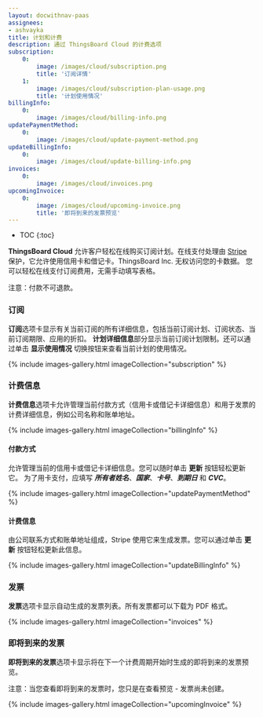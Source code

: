 ```yaml
---
layout: docwithnav-paas
assignees:
- ashvayka
title: 计划和计费
description: 通过 ThingsBoard Cloud 的计费选项
subscription:
    0:
        image: /images/cloud/subscription.png
        title: '订阅详情'
    1:
        image: /images/cloud/subscription-plan-usage.png
        title: '计划使用情况'
billingInfo:
    0:
        image: /images/cloud/billing-info.png
updatePaymentMethod:
    0:
        image: /images/cloud/update-payment-method.png
updateBillingInfo:
    0:
        image: /images/cloud/update-billing-info.png
invoices:
    0:
        image: /images/cloud/invoices.png
upcomingInvoice:
    0:
        image: /images/cloud/upcoming-invoice.png
        title: '即将到来的发票预览'
---
```


* TOC
{:toc}

**ThingsBoard Cloud** 允许客户轻松在线购买订阅计划。在线支付处理由 [Stripe](https://stripe.com/) 保护，它允许使用信用卡和借记卡。ThingsBoard Inc. 无权访问您的卡数据。
您可以轻松在线支付订阅费用，无需手动填写表格。

注意：付款不可退款。

### 订阅

**订阅**选项卡显示有关当前订阅的所有详细信息，包括当前订阅计划、订阅状态、当前订阅期限、应用的折扣。
**计划详细信息**部分显示当前订阅计划限制。还可以通过单击 **显示使用情况** 切换按钮来查看当前计划的使用情况。

{% include images-gallery.html imageCollection="subscription" %}

### 计费信息

**计费信息**选项卡允许管理当前付款方式（信用卡或借记卡详细信息）和用于发票的计费详细信息，例如公司名称和账单地址。

{% include images-gallery.html imageCollection="billingInfo" %}

#### 付款方式

允许管理当前的信用卡或借记卡详细信息。您可以随时单击 **更新** 按钮轻松更新它。
为了用卡支付，应填写 ***所有者姓名***、***国家***、***卡号***、***到期日*** 和 ***CVC***。

{% include images-gallery.html imageCollection="updatePaymentMethod" %}

#### 计费信息

由公司联系方式和账单地址组成，Stripe 使用它来生成发票。您可以通过单击 **更新** 按钮轻松更新此信息。

{% include images-gallery.html imageCollection="updateBillingInfo" %}

### 发票

**发票**选项卡显示自动生成的发票列表。所有发票都可以下载为 PDF 格式。

{% include images-gallery.html imageCollection="invoices" %}

### 即将到来的发票

**即将到来的发票**选项卡显示将在下一个计费周期开始时生成的即将到来的发票预览。

注意：当您查看即将到来的发票时，您只是在查看预览 - 发票尚未创建。

{% include images-gallery.html imageCollection="upcomingInvoice" %}